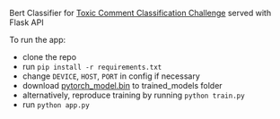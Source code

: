 Bert Classifier for [Toxic Comment Classification Challenge](https://www.kaggle.com/c/jigsaw-toxic-comment-classification-challenge) served with Flask API

To run the app:

 * clone the repo
 * run `pip install -r requirements.txt`
 * change `DEVICE`, `HOST`, `PORT` in config if necessary
 * download [pytorch_model.bin](https://drive.google.com/drive/folders/1RRDKurCrhFsDdOTE8h6xU7z7bpLY8Jd9?usp=sharing) to trained_models folder
 *  alternatively, reproduce training by running `python train.py`
 * run `python app.py`

